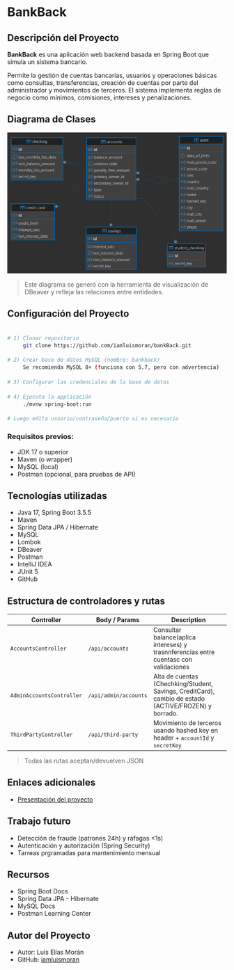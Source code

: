 # **BankBack**

## Descripción del Proyecto

**BankBack** es una aplicación web backend basada en Spring Boot que simula un sistema bancario.

Permite la gestión de cuentas bancarias, usuarios y operaciones básicas como consultas, transferencias, creación de cuentas por parte del administrador y movimientos de terceros. El sistema implementa reglas de negocio como mínimos, comisiones, intereses y penalizaciones.


## Diagrama de Clases
![bankback.png](../bankback.png)



> Este diagrama se generó con la herramienta de visualización de DBeaver y refleja las relaciones entre entidades.


## Configuración del Proyecto
```bash

# 1) Clonar repositorio
     git clone https://github.com/iamluismoran/bankBack.git

# 2) Crear base de datos MySQL (nombre: bankback)
     Se recomienda MySQL 8+ (funciona con 5.7, pero con advertencia)

# 3) Configurar las credenciales de la base de datos

# 4) Ejecuta la applicación
     ./mvnw spring-boot:run
          
# Luego edita usuario/contraseña/puerto si es necesario

```
### Requisitos previos:
- JDK 17 o superior
- Maven (o wrapper)
- MySQL (local)
- Postman (opcional, para pruebas de API)


## Tecnologías utilizadas

- Java 17, Spring Boot 3.5.5
- Maven
- Spring Data JPA / Hibernate
- MySQL
- Lombok
- DBeaver
- Postman
- IntelliJ IDEA
- JUnit 5
- GitHub


## Estructura de controladores y rutas



| Controller                | Body / Params         | Description                                                                                           |
|---------------------------|-----------------------|-------------------------------------------------------------------------------------------------------|
| `AccountsController`      | `/api/accounts`       | Consultar balance(aplica intereses) y trasnnferencias entre cuentasc con validaciones                 |
| `AdminAccountsController` | `/api/admin/accounts` | Alta de cuentas (Chechking/Student, Savings, CreditCard), cambio de estado (ACTIVE/FROZEN) y borrado. |
| `ThirdPartyController`    | `/api/third-party`    | Movimiento de terceros usando hashed key en header + `accountId` y `secretKey`    |


> Todas las rutas aceptan/devuelven JSON


## Enlaces adicionales
- [Presentación del proyecto](https://docs.google.com/presentation/d/1_Zk3B_wWTnL4LkyzW1YiJHTvI_6T4GpUD-CT_d2QagM/edit?usp=sharing)


## Trabajo futuro
- Detección de fraude (patrones 24h) y ráfagas <1s)
- Autenticación y autorización (Spring Security)
- Tarreas prgramadas para mantenimiento mensual


## Recursos
- Spring Boot Docs
- Spring Data JPA - Hibernate
- MySQL Docs
- Postman Learning Center


## Autor del Proyecto
- Autor: Luis Elías Morán
- GitHub: [iamluismoran](https://github.com/iamluismoran)

